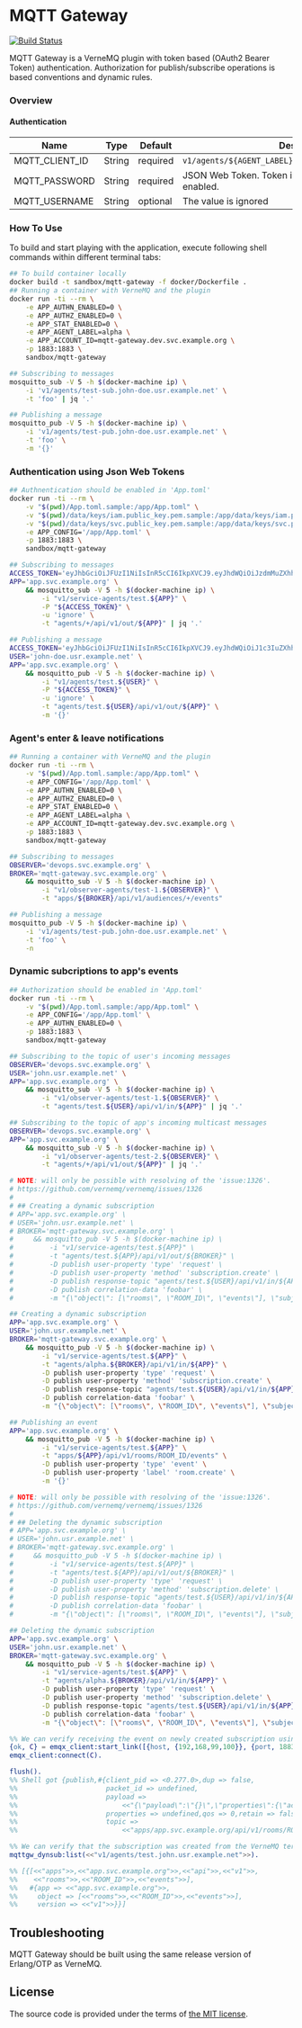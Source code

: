 # MQTT Gateway

[![Build Status][travis-img]][travis]

MQTT Gateway is a VerneMQ plugin with token based (OAuth2 Bearer Token) authentication.
Authorization for publish/subscribe operations is based conventions and dynamic rules.



### Overview

#### Authentication

| Name           |   Type |  Default | Description                                                      |
| -------------- | ------ | -------- | ---------------------------------------------------------------- |
| MQTT_CLIENT_ID | String | required | `v1/agents/${AGENT_LABEL}.${ACCOUNT_LABEL}.${AUDIENCE}`    |
| MQTT_PASSWORD  | String | required | JSON Web Token. Token is required if auhentification is enabled. |
| MQTT_USERNAME  | String | optional | The value is ignored                                             |



### How To Use

To build and start playing with the application,
execute following shell commands within different terminal tabs:

```bash
## To build container locally
docker build -t sandbox/mqtt-gateway -f docker/Dockerfile .
## Running a container with VerneMQ and the plugin
docker run -ti --rm \
    -e APP_AUTHN_ENABLED=0 \
    -e APP_AUTHZ_ENABLED=0 \
    -e APP_STAT_ENABLED=0 \
    -e APP_AGENT_LABEL=alpha \
    -e APP_ACCOUNT_ID=mqtt-gateway.dev.svc.example.org \
    -p 1883:1883 \
    sandbox/mqtt-gateway

## Subscribing to messages
mosquitto_sub -V 5 -h $(docker-machine ip) \
    -i 'v1/agents/test-sub.john-doe.usr.example.net' \
    -t 'foo' | jq '.'

## Publishing a message
mosquitto_pub -V 5 -h $(docker-machine ip) \
    -i 'v1/agents/test-pub.john-doe.usr.example.net' \
    -t 'foo' \
    -m '{}'
```



### Authentication using Json Web Tokens

```bash
## Authnentication should be enabled in 'App.toml'
docker run -ti --rm \
    -v "$(pwd)/App.toml.sample:/app/App.toml" \
    -v "$(pwd)/data/keys/iam.public_key.pem.sample:/app/data/keys/iam.public_key.pem.sample" \
    -v "$(pwd)/data/keys/svc.public_key.pem.sample:/app/data/keys/svc.public_key.pem.sample" \
    -e APP_CONFIG='/app/App.toml' \
    -p 1883:1883 \
    sandbox/mqtt-gateway

## Subscribing to messages
ACCESS_TOKEN='eyJhbGciOiJFUzI1NiIsInR5cCI6IkpXVCJ9.eyJhdWQiOiJzdmMuZXhhbXBsZS5vcmciLCJpc3MiOiJzdmMuZXhhbXBsZS5vcmciLCJzdWIiOiJhcHAifQ.zevlp8zOKY12Wjm8GBpdF5vvbsMRYYEutJelODi_Fj0yRI8pHk2xTkVtM8Cl5KcxOtJtHIshgqsWoUxrTvrdvA' \
APP='app.svc.example.org' \
    && mosquitto_sub -V 5 -h $(docker-machine ip) \
        -i "v1/service-agents/test.${APP}" \
        -P "${ACCESS_TOKEN}" \
        -u 'ignore' \
        -t "agents/+/api/v1/out/${APP}" | jq '.'

## Publishing a message
ACCESS_TOKEN='eyJhbGciOiJFUzI1NiIsInR5cCI6IkpXVCJ9.eyJhdWQiOiJ1c3IuZXhhbXBsZS5uZXQiLCJpc3MiOiJpYW0uc3ZjLmV4YW1wbGUubmV0Iiwic3ViIjoiam9obi1kb2UifQ.CjwC4qMT9nGt9oJALiGS6FtpZy3-nhX3L3HyM34Q1sL0P73-7X111A56UlbpQmuu5tGte9-Iu0iMJEYlD5XuGA' \
USER='john-doe.usr.example.net' \
APP='app.svc.example.org' \
    && mosquitto_pub -V 5 -h $(docker-machine ip) \
        -i "v1/agents/test.${USER}" \
        -P "${ACCESS_TOKEN}" \
        -u 'ignore' \
        -t "agents/test.${USER}/api/v1/out/${APP}" \
        -m '{}'
```



### Agent's enter & leave notifications

```bash
## Running a container with VerneMQ and the plugin
docker run -ti --rm \
    -v "$(pwd)/App.toml.sample:/app/App.toml" \
    -e APP_CONFIG='/app/App.toml' \
    -e APP_AUTHN_ENABLED=0 \
    -e APP_AUTHZ_ENABLED=0 \
    -e APP_STAT_ENABLED=0 \
    -e APP_AGENT_LABEL=alpha \
    -e APP_ACCOUNT_ID=mqtt-gateway.dev.svc.example.org \
    -p 1883:1883 \
    sandbox/mqtt-gateway

## Subscribing to messages
OBSERVER='devops.svc.example.org' \
BROKER='mqtt-gateway.svc.example.org' \
    && mosquitto_sub -V 5 -h $(docker-machine ip) \
        -i "v1/observer-agents/test-1.${OBSERVER}" \
        -t "apps/${BROKER}/api/v1/audiences/+/events"

## Publishing a message
mosquitto_pub -V 5 -h $(docker-machine ip) \
    -i 'v1/agents/test-pub.john-doe.usr.example.net' \
    -t 'foo' \
    -n
```



### Dynamic subcriptions to app's events

```bash
## Authorization should be enabled in 'App.toml'
docker run -ti --rm \
    -v "$(pwd)/App.toml.sample:/app/App.toml" \
    -e APP_CONFIG='/app/App.toml' \
    -e APP_AUTHN_ENABLED=0 \
    -p 1883:1883 \
    sandbox/mqtt-gateway

## Subscribing to the topic of user's incoming messages
OBSERVER='devops.svc.example.org' \
USER='john.usr.example.net' \
APP='app.svc.example.org' \
    && mosquitto_sub -V 5 -h $(docker-machine ip) \
        -i "v1/observer-agents/test-1.${OBSERVER}" \
        -t "agents/test.${USER}/api/v1/in/${APP}" | jq '.'

## Subscribing to the topic of app's incoming multicast messages
OBSERVER='devops.svc.example.org' \
APP='app.svc.example.org' \
    && mosquitto_sub -V 5 -h $(docker-machine ip) \
        -i "v1/observer-agents/test-2.${OBSERVER}" \
        -t "agents/+/api/v1/out/${APP}" | jq '.'

# NOTE: will only be possible with resolving of the 'issue:1326'.
# https://github.com/vernemq/vernemq/issues/1326
#
# ## Creating a dynamic subscription
# APP='app.svc.example.org' \
# USER='john.usr.example.net' \
# BROKER='mqtt-gateway.svc.example.org' \
#     && mosquitto_pub -V 5 -h $(docker-machine ip) \
#         -i "v1/service-agents/test.${APP}" \
#         -t "agents/test.${APP}/api/v1/out/${BROKER}" \
#         -D publish user-property 'type' 'request' \
#         -D publish user-property 'method' 'subscription.create' \
#         -D publish response-topic "agents/test.${USER}/api/v1/in/${APP}" \
#         -D publish correlation-data 'foobar' \
#         -m "{\"object\": [\"rooms\", \"ROOM_ID\", \"events\"], \"subject\": \"v1/agents/test.${USER}\"}"

## Creating a dynamic subscription
APP='app.svc.example.org' \
USER='john.usr.example.net' \
BROKER='mqtt-gateway.svc.example.org' \
    && mosquitto_pub -V 5 -h $(docker-machine ip) \
        -i "v1/service-agents/test.${APP}" \
        -t "agents/alpha.${BROKER}/api/v1/in/${APP}" \
        -D publish user-property 'type' 'request' \
        -D publish user-property 'method' 'subscription.create' \
        -D publish response-topic "agents/test.${USER}/api/v1/in/${APP}" \
        -D publish correlation-data 'foobar' \
        -m "{\"object\": [\"rooms\", \"ROOM_ID\", \"events\"], \"subject\": \"v1/agents/test.${USER}\"}"

## Publishing an event
APP='app.svc.example.org' \
    && mosquitto_pub -V 5 -h $(docker-machine ip) \
        -i "v1/service-agents/test.${APP}" \
        -t "apps/${APP}/api/v1/rooms/ROOM_ID/events" \
        -D publish user-property 'type' 'event' \
        -D publish user-property 'label' 'room.create' \
        -m '{}'

# NOTE: will only be possible with resolving of the 'issue:1326'.
# https://github.com/vernemq/vernemq/issues/1326
#
# ## Deleting the dynamic subscription
# APP='app.svc.example.org' \
# USER='john.usr.example.net' \
# BROKER='mqtt-gateway.svc.example.org' \
#     && mosquitto_pub -V 5 -h $(docker-machine ip) \
#         -i "v1/service-agents/test.${APP}" \
#         -t "agents/test.${APP}/api/v1/out/${BROKER}" \
#         -D publish user-property 'type' 'request' \
#         -D publish user-property 'method' 'subscription.delete' \
#         -D publish response-topic "agents/test.${USER}/api/v1/in/${APP}" \
#         -D publish correlation-data 'foobar' \
#         -m "{\"object\": [\"rooms\", \"ROOM_ID\", \"events\"], \"subject\": \"v1/agents/test.${USER}\"}"

## Deleting the dynamic subscription
APP='app.svc.example.org' \
USER='john.usr.example.net' \
BROKER='mqtt-gateway.svc.example.org' \
    && mosquitto_pub -V 5 -h $(docker-machine ip) \
        -i "v1/service-agents/test.${APP}" \
        -t "agents/alpha.${BROKER}/api/v1/in/${APP}" \
        -D publish user-property 'type' 'request' \
        -D publish user-property 'method' 'subscription.delete' \
        -D publish response-topic "agents/test.${USER}/api/v1/in/${APP}" \
        -D publish correlation-data 'foobar' \
        -m "{\"object\": [\"rooms\", \"ROOM_ID\", \"events\"], \"subject\": \"v1/agents/test.${USER}\"}"
```

```erlang
%% We can verify receiving the event on newly created subscription using MQTT client
{ok, C} = emqx_client:start_link([{host, {192,168,99,100}}, {port, 1883}, {proto_ver, v5}, {client_id, <<"v1/agents/test.john.usr.example.net">>}]),
emqx_client:connect(C).

flush().
%% Shell got {publish,#{client_pid => <0.277.0>,dup => false,
%%                      packet_id => undefined,
%%                      payload =>
%%                          <<"{\"payload\":\"{}\",\"properties\":{\"account_label\":\"app\",\"agent_label\":\"test\",\"audience\":\"svc.example.org\",\"label\":\"room.create\",\"type\":\"event\"}}">>,
%%                      properties => undefined,qos => 0,retain => false,
%%                      topic =>
%%                          <<"apps/app.svc.example.org/api/v1/rooms/ROOM_ID/events">>}}
```

```erlang
%% We can verify that the subscription was created from the VerneMQ terminal
mqttgw_dynsub:list(<<"v1/agents/test.john.usr.example.net">>).

%% [{[<<"apps">>,<<"app.svc.example.org">>,<<"api">>,<<"v1">>,
%%    <<"rooms">>,<<"ROOM_ID">>,<<"events">>],
%%   #{app => <<"app.svc.example.org">>,
%%     object => [<<"rooms">>,<<"ROOM_ID">>,<<"events">>],
%%     version => <<"v1">>}}]
```




## Troubleshooting

MQTT Gateway should be built using the same release version of Erlang/OTP as VerneMQ.



## License

The source code is provided under the terms of [the MIT license][license].

[travis]:https://travis-ci.com/netology-group/mqtt-gateway?branch=master
[travis-img]:https://travis-ci.com/netology-group/mqtt-gateway.png?branch=master
[license]:http://www.opensource.org/licenses/MIT
